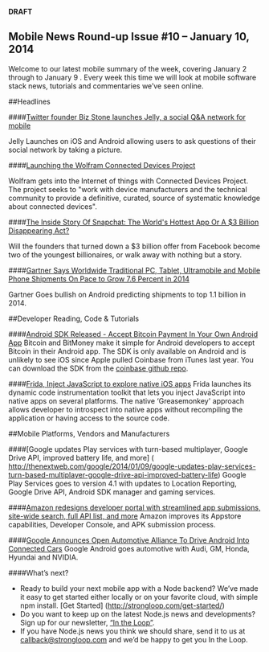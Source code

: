 **DRAFT**

Mobile News Round-up Issue #10 – January 10, 2014
---

Welcome to our latest mobile summary of the week, covering January 2 through to January 9 . Every week this time we will look at mobile software stack news, tutorials and commentaries we’ve seen online.

##Headlines

####[Twitter founder Biz Stone launches Jelly, a social Q&A network for mobile](http://www.theverge.com/2014/1/7/5284386/twitter-founder-biz-stone-launches-jelly-a-social-q-a-network-for)

Jelly Launches on iOS and Android allowing users to ask questions of their social network by taking a picture.

####[Launching the Wolfram Connected Devices Project]( http://blog.wolfram.com/2014/01/06/launching-the-wolfram-connected-devices-project/)

Wolfram gets into the Internet of things with Connected Devices Project. The project seeks to "work with device manufacturers and the technical community to provide a definitive, curated, source of systematic knowledge about connected devices".

####[The Inside Story Of Snapchat: The World's Hottest App Or A $3 Billion Disappearing Act?](http://www.forbes.com/sites/jjcolao/2014/01/06/the-inside-story-of-snapchat-the-worlds-hottest-app-or-a-3-billion-disappearing-act/)

Will the founders that turned down a $3 billion offer from Facebook become two of the youngest billionaires, or walk away with nothing but a story.

####[Gartner Says Worldwide Traditional PC, Tablet, Ultramobile and Mobile Phone Shipments On Pace to Grow 7.6 Percent in 2014](http://www.gartner.com/newsroom/id/2645115)

Gartner Goes bullish on Android predicting shipments to top 1.1 billion in 2014.

##Developer Reading, Code & Tutorials

####[Android SDK Released - Accept Bitcoin Payment In Your Own Android App](http://thenextweb.com/insider/2014/01/10/coinbase-releases-an-sdk-to-enable-bitcoin-payments-in-android-apps)
Bitcoin and BitMoney make it simple for Android developers to accept Bitcoin in their Android app.  The SDK is only available on Android and is unlikely to see iOS since Apple pulled Coinbase from iTunes last year.  You can download the SDK from the [coinbase github repo](https://github.com/coinbase/coinbase-android-sdk).

####[Frida, Inject JavaScript to explore native  iOS apps]( http://www.frida.re/)
Frida launches its dynamic code instrumentation toolkit that lets you inject JavaScript into native apps on several platforms.  The native ‘Greasemonkey' approach allows developer to introspect into native apps without recompiling the application or having access to the source code.

##Mobile Platforms, Vendors and Manufacturers

####[Google updates Play services with turn-based multiplayer, Google Drive API, improved battery life, and more] ( http://thenextweb.com/google/2014/01/09/google-updates-play-services-turn-based-multiplayer-google-drive-api-improved-battery-life)
Google Play Services goes to version 4.1 with updates to Location Reporting, Google Drive API, Android SDK manager and gaming services.

####[Amazon redesigns developer portal with streamlined app submissions, site-wide search, full API list, and more](http://thenextweb.com/insider/2014/01/09/amazon-redesigns-developer-portal-streamlined-app-submissions-site-wide-search-full-api-list) 
Amazon improves its Appstore capabilities, Developer Console, and APK submission process.

####[Google Announces Open Automotive Alliance To Drive Android Into Connected Cars]( http://techcrunch.com/2014/01/06/oaa/)
Google Android goes automotive with Audi, GM, Honda, Hyundai and NVIDIA. 



####What’s next?
- Ready to build your next mobile app with a Node backend? We’ve made it easy to get started either locally or on your favorite cloud, with simple npm install. [Get Started] (http://strongloop.com/get-started/)
- Do you want to keep up on the latest Node.js news and developments? Sign up for our newsletter, [“In the Loop”](http://strongloop.com/newsletter).
- If you have Node.js news you think we should share, send it to us at [callback@strongloop.com](mailto:callback@strongloop.com) and we’d be happy to get you In the Loop.










